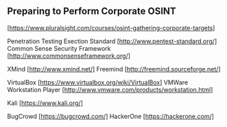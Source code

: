 Preparing to Perform Corporate OSINT
------------------------------------
[https://www.pluralsight.com/courses/osint-gathering-corporate-targets]

Penetration Testing Exection Standard [http://www.pentest-standard.org/]
Common Sense Security Framework [http://www.commonsenseframework.org/]

XMind [http://www.xmind.net/]
Freemind [http://freemind.sourceforge.net/]

VirtualBox [https://www.virtualbox.org/wiki/VirtualBox]
VMWare Workstation Player [http://www.vmware.com/products/workstation.html]

Kali [https://www.kali.org/]

BugCrowd [https://bugcrowd.com/]
HackerOne [https://hackerone.com/]

